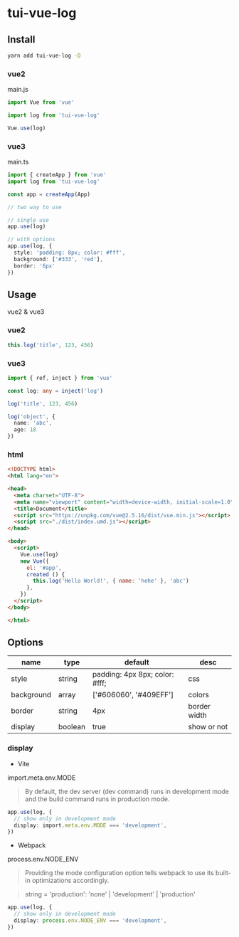 # tui-vue-log

## Install

```bash
yarn add tui-vue-log -D
```

### vue2

main.js

```js
import Vue from 'vue'

import log from 'tui-vue-log'

Vue.use(log)
```

### vue3

main.ts

```ts
import { createApp } from 'vue'
import log from 'tui-vue-log'

const app = createApp(App)

// two way to use

// single use
app.use(log)

// with options
app.use(log, {
  style: 'padding: 8px; color: #fff',
  background: ['#333', 'red'],
  border: '6px'
})
```

## Usage

vue2 & vue3

### vue2

```js
this.log('title', 123, 456)
```

### vue3

```ts
import { ref, inject } from 'vue'

const log: any = inject('log')

log('title', 123, 456)

log('object', {
  name: 'abc',
  age: 18
})
```

### html

```html
<!DOCTYPE html>
<html lang="en">

<head>
  <meta charset="UTF-8">
  <meta name="viewport" content="width=device-width, initial-scale=1.0">
  <title>Document</title>
  <script src="https://unpkg.com/vue@2.5.16/dist/vue.min.js"></script>
  <script src="./dist/index.umd.js"></script>
</head>

<body>
  <script>
    Vue.use(log)
    new Vue({
      el: '#app',
      created () {
        this.log('Hello World!', { name: 'hehe' }, 'abc')
      },
    })
  </script>
</body>

</html>
```

## Options

|name|type|default|desc|
|---|---|---|---|
|style|string|padding: 4px 8px; color: #fff;|css|
|background|array|['#606060', '#409EFF']|colors|
|border|string|4px|border width|
|display|boolean|true|show or not|

### display

- Vite

import.meta.env.MODE

> By default, the dev server (dev command) runs in development mode and the build command runs in production mode.

```ts
app.use(log, {
  // show only in development mode
  display: import.meta.env.MODE === 'development',
})
```

- Webpack

process.env.NODE_ENV

> Providing the mode configuration option tells webpack to use its built-in optimizations accordingly.

> string = 'production': 'none' | 'development' | 'production'

```ts
app.use(log, {
  // show only in development mode
  display: process.env.NODE_ENV === 'development',
})
```